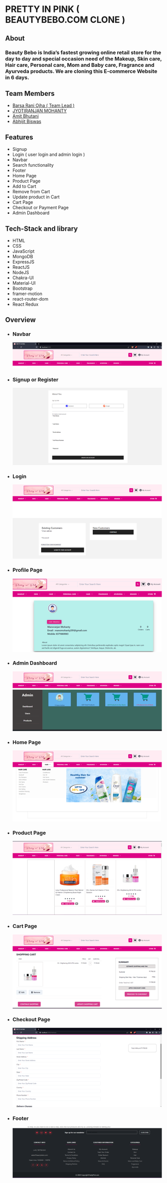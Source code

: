 # PRETTY IN PINK ( BEAUTYBEBO.COM CLONE )

## About

### Beauty Bebo is India’s fastest growing online retail store for the day to day and special occasion need of the Makeup, Skin care, Hair care, Personal care, Mom and Baby care, Fragrance and Ayurveda products. We are cloning this E-commerce Website in 6 days.

## Team Members

- [Barsa Rani Ojha ( Team Lead )](https://github.com/bArSu45)
- [JYOTIRANJAN MOHANTY](https://github.com/jyotiranjan1997)
- [Amit Bhutani](https://github.com/amss-22)
- [Abhijit Biswas](https://github.com/abhijitnr)

## Features

- Signup
- Login ( user login and admin login )
- Navbar
- Search functionality
- Footer
- Home Page
- Product Page
- Add to Cart
- Remove from Cart
- Update product in Cart
- Cart Page
- Checkout or Payment Page
- Admin Dashboard

## Tech-Stack and library

- HTML
- CSS
- JavaScript
- MongoDB
- ExpressJS
- ReactJS
- NodeJS
- Chakra-UI
- Material-UI
- Bootstrap
- framer-motion
- react-router-dom
- React Redux

## Overview

- ### Navbar
  ![](./assets/navbar.png)
- ### Signup or Register
  ![](./assets/signup.png)
- ### Login
  ![](./assets/login.png)
- ### Profile Page
  ![](./assets/profile.png)
- ### Admin Dashboard
  ![](./assets/admin.png)
- ### Home Page
  ![](./assets/home.png)
- ### Product Page
  ![](./assets/product.png)
- ### Cart Page
  ![](./assets/cart.png)
- ### Checkout Page
  ![](./assets/checkout.png)
- ### Footer
  ![](./assets/footer.png)
